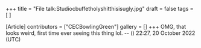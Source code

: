 +++
title = "File talk:Studiocbuffetholyshitthisisugly.jpg"
draft = false
tags = [ ]

[Article]
contributors = ["CECBowlingGreen"]
gallery = []
+++
OMG, that looks weird, first time ever seeing this thing lol. -- () 22:27, 20 October 2022 (UTC)